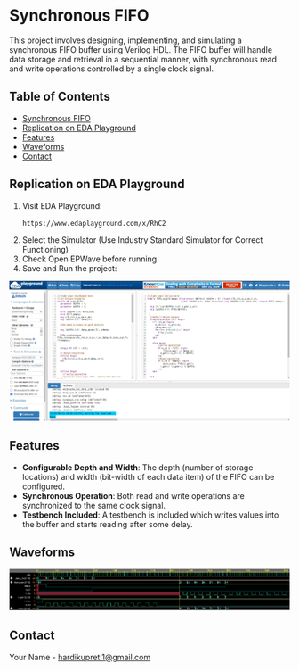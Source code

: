 # Synchronous FIFO

This project involves designing, implementing, and simulating a synchronous FIFO buffer using Verilog HDL. The FIFO buffer will handle data storage and retrieval in a sequential manner, with synchronous read and write operations controlled by a single clock signal.

## Table of Contents
- [Synchronous FIFO](#synchronous-fifo)
- [Replication on EDA Playground](#replication-on-eda-playground)
- [Features](#features)
- [Waveforms](#waveforms)
- [Contact](#contact)

## Replication on EDA Playground

1. Visit EDA Playground:
    ```sh
    https://www.edaplayground.com/x/RhC2
    ```
2. Select the Simulator (Use Industry Standard Simulator for Correct Functioning)
3. Check Open EPWave before running
4. Save and Run the project:

![Screenshot](./sync_FIFO_EDAPLAYGROUND.png)

## Features
- **Configurable Depth and Width**: The depth (number of storage locations) and width (bit-width of each data item) of the FIFO can be configured.
- **Synchronous Operation**: Both read and write operations are synchronized to the same clock signal.
- **Testbench Included**: A testbench is included which writes values into the buffer and starts reading after some delay.

## Waveforms

![Screenshot](./sync_fifo_waveform.png)

## Contact
Your Name - [hardikupreti1@gmail.com](mailto:hardikupreti1@gmail.com)

